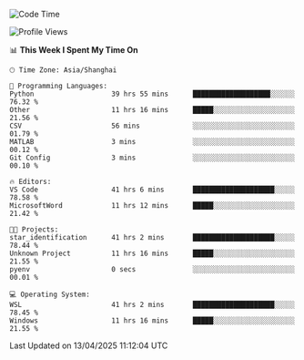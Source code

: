 <!--START_SECTION:waka-->
![Code Time](http://img.shields.io/badge/Code%20Time-2%2C604%20hrs%2029%20mins-blue)

![Profile Views](http://img.shields.io/badge/Profile%20Views-0-blue)

📊 **This Week I Spent My Time On** 

```text
🕑︎ Time Zone: Asia/Shanghai

💬 Programming Languages: 
Python                   39 hrs 55 mins      ███████████████████░░░░░░   76.32 % 
Other                    11 hrs 16 mins      █████░░░░░░░░░░░░░░░░░░░░   21.56 % 
CSV                      56 mins             ░░░░░░░░░░░░░░░░░░░░░░░░░   01.79 % 
MATLAB                   3 mins              ░░░░░░░░░░░░░░░░░░░░░░░░░   00.12 % 
Git Config               3 mins              ░░░░░░░░░░░░░░░░░░░░░░░░░   00.10 % 

🔥 Editors: 
VS Code                  41 hrs 6 mins       ████████████████████░░░░░   78.58 % 
MicrosoftWord            11 hrs 12 mins      █████░░░░░░░░░░░░░░░░░░░░   21.42 % 

🐱‍💻 Projects: 
star_identification      41 hrs 2 mins       ████████████████████░░░░░   78.44 % 
Unknown Project          11 hrs 16 mins      █████░░░░░░░░░░░░░░░░░░░░   21.55 % 
pyenv                    0 secs              ░░░░░░░░░░░░░░░░░░░░░░░░░   00.01 % 

💻 Operating System: 
WSL                      41 hrs 2 mins       ████████████████████░░░░░   78.45 % 
Windows                  11 hrs 16 mins      █████░░░░░░░░░░░░░░░░░░░░   21.55 % 
```


 Last Updated on 13/04/2025 11:12:04 UTC
<!--END_SECTION:waka-->